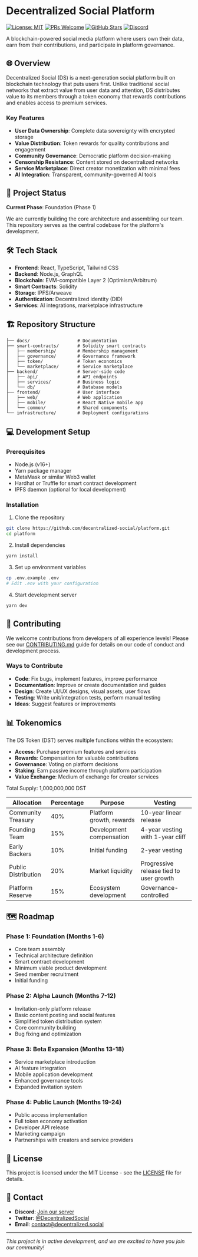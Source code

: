 # Decentralized Social Platform

[![License: MIT](https://img.shields.io/badge/License-MIT-blue.svg)](https://opensource.org/licenses/MIT)
[![PRs Welcome](https://img.shields.io/badge/PRs-welcome-brightgreen.svg)](http://makeapullrequest.com)
[![GitHub Stars](https://img.shields.io/github/stars/decentralized-social/platform?style=social)](https://github.com/decentralized-social/platform)
[![Discord](https://img.shields.io/discord/123456789?logo=discord&label=Discord&color=5865F2)](https://discord.gg/decentralized-social)

A blockchain-powered social media platform where users own their data, earn from their contributions, and participate in platform governance.

## 🌐 Overview

Decentralized Social (DS) is a next-generation social platform built on blockchain technology that puts users first. Unlike traditional social networks that extract value from user data and attention, DS distributes value to its members through a token economy that rewards contributions and enables access to premium services.

### Key Features

- **User Data Ownership**: Complete data sovereignty with encrypted storage
- **Value Distribution**: Token rewards for quality contributions and engagement
- **Community Governance**: Democratic platform decision-making
- **Censorship Resistance**: Content stored on decentralized networks
- **Service Marketplace**: Direct creator monetization with minimal fees
- **AI Integration**: Transparent, community-governed AI tools

## 🚀 Project Status

**Current Phase**: Foundation (Phase 1)

We are currently building the core architecture and assembling our team. This repository serves as the central codebase for the platform's development.

## 🛠️ Tech Stack

- **Frontend**: React, TypeScript, Tailwind CSS
- **Backend**: Node.js, GraphQL
- **Blockchain**: EVM-compatible Layer 2 (Optimism/Arbitrum)
- **Smart Contracts**: Solidity
- **Storage**: IPFS/Arweave
- **Authentication**: Decentralized identity (DID)
- **Services**: AI integrations, marketplace infrastructure

## 🏗️ Repository Structure

```
├── docs/                  # Documentation
├── smart-contracts/       # Solidity smart contracts
│   ├── membership/        # Membership management
│   ├── governance/        # Governance framework
│   ├── token/             # Token economics
│   └── marketplace/       # Service marketplace
├── backend/               # Server-side code
│   ├── api/               # API endpoints
│   ├── services/          # Business logic
│   └── db/                # Database models
├── frontend/              # User interface
│   ├── web/               # Web application
│   ├── mobile/            # React Native mobile app
│   └── common/            # Shared components
└── infrastructure/        # Deployment configurations
```

## 💻 Development Setup

### Prerequisites

- Node.js (v16+)
- Yarn package manager
- MetaMask or similar Web3 wallet
- Hardhat or Truffle for smart contract development
- IPFS daemon (optional for local development)

### Installation

1. Clone the repository
```bash
git clone https://github.com/decentralized-social/platform.git
cd platform
```

2. Install dependencies
```bash
yarn install
```

3. Set up environment variables
```bash
cp .env.example .env
# Edit .env with your configuration
```

4. Start development server
```bash
yarn dev
```

## 🤝 Contributing

We welcome contributions from developers of all experience levels! Please see our [CONTRIBUTING.md](CONTRIBUTING.md) guide for details on our code of conduct and development process.

### Ways to Contribute

- **Code**: Fix bugs, implement features, improve performance
- **Documentation**: Improve or create documentation and guides
- **Design**: Create UI/UX designs, visual assets, user flows
- **Testing**: Write unit/integration tests, perform manual testing
- **Ideas**: Suggest features or improvements

## 📊 Tokenomics

The DS Token (DST) serves multiple functions within the ecosystem:

- **Access**: Purchase premium features and services
- **Rewards**: Compensation for valuable contributions  
- **Governance**: Voting on platform decisions
- **Staking**: Earn passive income through platform participation
- **Value Exchange**: Medium of exchange for creator services

Total Supply: 1,000,000,000 DST

| Allocation | Percentage | Purpose | Vesting |
|------------|------------|---------|---------|
| Community Treasury | 40% | Platform growth, rewards | 10-year linear release |
| Founding Team | 15% | Development compensation | 4-year vesting with 1-year cliff |
| Early Backers | 10% | Initial funding | 2-year vesting |
| Public Distribution | 20% | Market liquidity | Progressive release tied to user growth |
| Platform Reserve | 15% | Ecosystem development | Governance-controlled |

## 🗺️ Roadmap

### Phase 1: Foundation (Months 1-6)
- Core team assembly
- Technical architecture definition
- Smart contract development
- Minimum viable product development
- Seed member recruitment
- Initial funding

### Phase 2: Alpha Launch (Months 7-12)
- Invitation-only platform release
- Basic content posting and social features
- Simplified token distribution system
- Core community building
- Bug fixing and optimization

### Phase 3: Beta Expansion (Months 13-18)
- Service marketplace introduction
- AI feature integration
- Mobile application development
- Enhanced governance tools
- Expanded invitation system

### Phase 4: Public Launch (Months 19-24)
- Public access implementation
- Full token economy activation
- Developer API release
- Marketing campaign
- Partnerships with creators and service providers

## 📄 License

This project is licensed under the MIT License - see the [LICENSE](LICENSE) file for details.

## 📢 Contact

- **Discord**: [Join our server](https://discord.gg/decentralized-social)
- **Twitter**: [@DecentralizedSocial](https://twitter.com/DecentralizedSocial)
- **Email**: contact@decentralized.social

---

*This project is in active development, and we are excited to have you join our community!*
